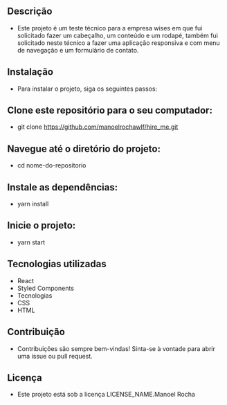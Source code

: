 ## Descrição
- Este projeto é um teste técnico para a empresa wises em que fui solicitado fazer um cabeçalho, um conteúdo e um rodapé, também fui solicitado neste técnico a fazer uma aplicação responsiva e com menu de navegação e um formulário de contato.

## Instalação
- Para instalar o projeto, siga os seguintes passos:

## Clone este repositório para o seu computador:
- git clone https://github.com/manoelrochawlf/hire_me.git

## Navegue até o diretório do projeto:
- cd nome-do-repositorio
## Instale as dependências:
- yarn install
## Inicie o projeto:
- yarn start
## Tecnologias utilizadas
- React
- Styled Components
- Tecnologias 
- CSS
- HTML
## Contribuição
- Contribuições são sempre bem-vindas! Sinta-se à vontade para abrir uma issue ou pull request.

## Licença
- Este projeto está sob a licença LICENSE_NAME.Manoel Rocha

